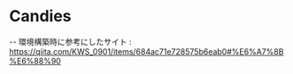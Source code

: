 # Candies

-- 環境構築時に参考にしたサイト : https://qiita.com/KWS_0901/items/684ac71e728575b6eab0#%E6%A7%8B%E6%88%90
